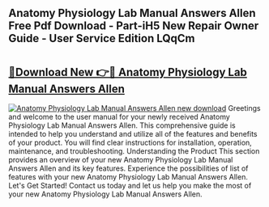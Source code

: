 ## Anatomy Physiology Lab Manual Answers Allen Free Pdf Download - Part-iH5 New Repair Owner Guide - User Service Edition LQqCm

# <h2><a href="http://bc79121.oget.top/?id=Anatomy+Physiology+Lab+Manual+Answers+Allen">🔗Download New 👉🔴 Anatomy Physiology Lab Manual Answers Allen</a></h2>

[![Anatomy Physiology Lab Manual Answers Allen new download](https://i.imgur.com/5g1atiW.png)](http://bc79121.oget.top/?id=Anatomy+Physiology+Lab+Manual+Answers+Allen)
Greetings and welcome to the user manual for your newly received Anatomy Physiology Lab Manual Answers Allen. This comprehensive guide is intended to help you understand and utilize all of the features and benefits of your product. You will find clear instructions for installation, operation, maintenance, and troubleshooting. Understanding the Product This section provides an overview of your new Anatomy Physiology Lab Manual Answers Allen and its key features. Experience the possibilities of list of features with your new Anatomy Physiology Lab Manual Answers Allen. Let's Get Started! Contact us today and let us help you make the most of your new Anatomy Physiology Lab Manual Answers Allen.
